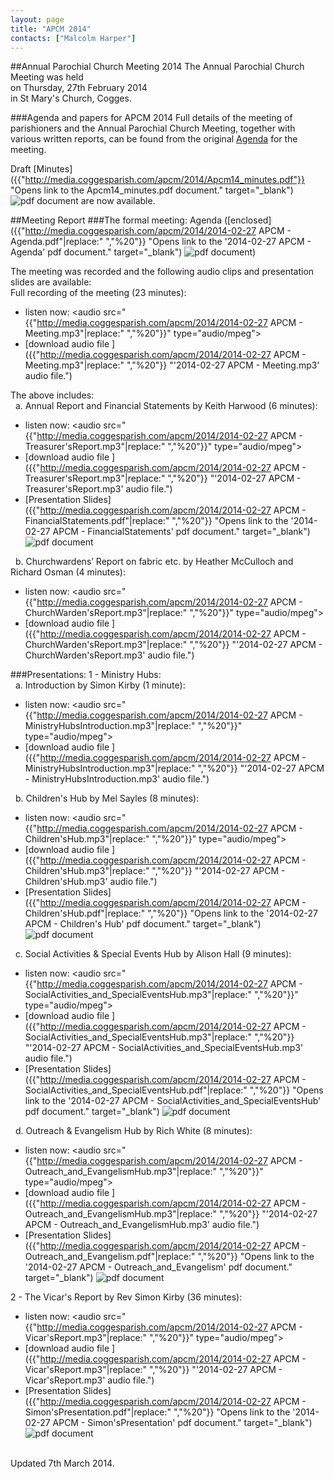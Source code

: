 ```yaml
---
layout: page
title: "APCM 2014"
contacts: ["Malcolm Harper"]
---
```

##Annual Parochial Church Meeting 2014
The Annual Parochial Church Meeting was held<br>
on Thursday, 27th February 2014<br>
in St Mary's Church, Cogges.

###Agenda and papers for APCM 2014 
Full details of the meeting of parishioners and the Annual Parochial Church Meeting, together with various written reports, can be found
from the original [Agenda](agenda.html "Opens link to the 'Agenda and papers for APCM 2014' page") for the meeting.

Draft [Minutes]({{"http://media.coggesparish.com/apcm/2014/Apcm14_minutes.pdf"}} "Opens link to the Apcm14_minutes.pdf document." target="_blank") <img src="http://media.coggesparish.com/img/pdf.gif" alt="pdf document"> are now available.


##Meeting Report
###The formal meeting:
Agenda ([enclosed]({{"http://media.coggesparish.com/apcm/2014/2014-02-27 APCM - Agenda.pdf"|replace:" ","%20"}} "Opens link to the '2014-02-27 APCM - Agenda' pdf document." target="_blank") <img src="http://media.coggesparish.com/img/pdf.gif" alt="pdf document">)

The meeting was recorded and the following audio clips and presentation slides are available:<br>
Full recording of the meeting (23 minutes):
- listen now: <audio src="{{"http://media.coggesparish.com/apcm/2014/2014-02-27 APCM - Meeting.mp3"|replace:" ","%20"}}" type="audio/mpeg"></audio>
- [download audio file ]({{"http://media.coggesparish.com/apcm/2014/2014-02-27 APCM - Meeting.mp3"|replace:" ","%20"}} "'2014-02-27 APCM - Meeting.mp3' audio file.")

The above includes:<br>
&nbsp;&nbsp;a. Annual Report and Financial Statements by Keith Harwood (6 minutes):
- listen now: <audio src="{{"http://media.coggesparish.com/apcm/2014/2014-02-27 APCM - Treasurer'sReport.mp3"|replace:" ","%20"}}" type="audio/mpeg"></audio>
- [download audio file ]({{"http://media.coggesparish.com/apcm/2014/2014-02-27 APCM - Treasurer'sReport.mp3"|replace:" ","%20"}} "'2014-02-27 APCM - Treasurer'sReport.mp3' audio file.")
- [Presentation Slides]({{"http://media.coggesparish.com/apcm/2014/2014-02-27 APCM - FinancialStatements.pdf"|replace:" ","%20"}} "Opens link to the '2014-02-27 APCM - FinancialStatements' pdf document." target="_blank") <img src="http://media.coggesparish.com/img/pdf.gif" alt="pdf document">

&nbsp;&nbsp;b. Churchwardens’ Report on fabric etc. by Heather McCulloch and Richard Osman (4 minutes):
- listen now: <audio src="{{"http://media.coggesparish.com/apcm/2014/2014-02-27 APCM - ChurchWarden'sReport.mp3"|replace:" ","%20"}}" type="audio/mpeg"></audio>
- [download audio file ]({{"http://media.coggesparish.com/apcm/2014/2014-02-27 APCM - ChurchWarden'sReport.mp3"|replace:" ","%20"}} "'2014-02-27 APCM - ChurchWarden'sReport.mp3' audio file.")

###Presentations:
1 - Ministry Hubs:<br>
&nbsp;&nbsp;a. Introduction by Simon Kirby (1 minute):
- listen now: <audio src="{{"http://media.coggesparish.com/apcm/2014/2014-02-27 APCM - MinistryHubsIntroduction.mp3"|replace:" ","%20"}}" type="audio/mpeg"></audio>
- [download audio file ]({{"http://media.coggesparish.com/apcm/2014/2014-02-27 APCM - MinistryHubsIntroduction.mp3"|replace:" ","%20"}} "'2014-02-27 APCM - MinistryHubsIntroduction.mp3' audio file.")

&nbsp;&nbsp;b. Children's Hub by Mel Sayles (8 minutes):
- listen now: <audio src="{{"http://media.coggesparish.com/apcm/2014/2014-02-27 APCM - Children'sHub.mp3"|replace:" ","%20"}}" type="audio/mpeg"></audio>
- [download audio file ]({{"http://media.coggesparish.com/apcm/2014/2014-02-27 APCM - Children'sHub.mp3"|replace:" ","%20"}} "'2014-02-27 APCM - Children'sHub.mp3' audio file.")
- [Presentation Slides]({{"http://media.coggesparish.com/apcm/2014/2014-02-27 APCM - Children'sHub.pdf"|replace:" ","%20"}} "Opens link to the '2014-02-27 APCM - Children's Hub' pdf document." target="_blank") <img src="http://media.coggesparish.com/img/pdf.gif" alt="pdf document">

&nbsp;&nbsp;c. Social Activities & Special Events Hub by Alison Hall (9 minutes):
- listen now: <audio src="{{"http://media.coggesparish.com/apcm/2014/2014-02-27 APCM - SocialActivities_and_SpecialEventsHub.mp3"|replace:" ","%20"}}" type="audio/mpeg"></audio>
- [download audio file ]({{"http://media.coggesparish.com/apcm/2014/2014-02-27 APCM - SocialActivities_and_SpecialEventsHub.mp3"|replace:" ","%20"}} "'2014-02-27 APCM - SocialActivities_and_SpecialEventsHub.mp3' audio file.")
- [Presentation Slides]({{"http://media.coggesparish.com/apcm/2014/2014-02-27 APCM - SocialActivities_and_SpecialEventsHub.pdf"|replace:" ","%20"}} "Opens link to the '2014-02-27 APCM - SocialActivities_and_SpecialEventsHub' pdf document." target="_blank") <img src="http://media.coggesparish.com/img/pdf.gif" alt="pdf document">

&nbsp;&nbsp;d. Outreach & Evangelism Hub by Rich White (8 minutes):
- listen now: <audio src="{{"http://media.coggesparish.com/apcm/2014/2014-02-27 APCM - Outreach_and_EvangelismHub.mp3"|replace:" ","%20"}}" type="audio/mpeg"></audio>
- [download audio file ]({{"http://media.coggesparish.com/apcm/2014/2014-02-27 APCM - Outreach_and_EvangelismHub.mp3"|replace:" ","%20"}} "'2014-02-27 APCM - Outreach_and_EvangelismHub.mp3' audio file.")
- [Presentation Slides]({{"http://media.coggesparish.com/apcm/2014/2014-02-27 APCM - Outreach_and_Evangelism.pdf"|replace:" ","%20"}} "Opens link to the '2014-02-27 APCM - Outreach_and_Evangelism' pdf document." target="_blank") <img src="http://media.coggesparish.com/img/pdf.gif" alt="pdf document">

2 - The Vicar's Report by Rev Simon Kirby (36 minutes):
- listen now: <audio src="{{"http://media.coggesparish.com/apcm/2014/2014-02-27 APCM - Vicar'sReport.mp3"|replace:" ","%20"}}" type="audio/mpeg"></audio>
- [download audio file ]({{"http://media.coggesparish.com/apcm/2014/2014-02-27 APCM - Vicar'sReport.mp3"|replace:" ","%20"}} "'2014-02-27 APCM - Vicar'sReport.mp3' audio file.")
- [Presentation Slides]({{"http://media.coggesparish.com/apcm/2014/2014-02-27 APCM - Simon'sPresentation.pdf"|replace:" ","%20"}} "Opens link to the '2014-02-27 APCM - Simon'sPresentation' pdf document." target="_blank") <img src="http://media.coggesparish.com/img/pdf.gif" alt="pdf document">

<br>Updated 7th March 2014.
